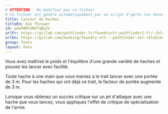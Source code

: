 ```yaml
---
# ATTENTION : Ne modifiez pas ce fichier
# Ce fichier est généré automatiquement par un script d'après les données du module Foundry VTT officiel et de sa traduction
title: Lanceur de haches
titleEn: Axe Thrower
id: pewPAMlURmTqBqJx
urlFr: https://gitlab.com/pathfinder-fr/foundryvtt-pathfinder2-fr/-/blob/master/data/feats/pewPAMlURmTqBqJx.htm
urlEn: https://gitlab.com/hooking/foundry-vtt---pathfinder-2e/-/blob/master/packs/data/feats.db/axe-thrower.json
group: feats
layout: dons
---
```

Vous avez maîtrisé le poids et l'équilibre d'une grande variété de haches et pouvez les lancer avec facilité.

Toute hache à une main que vous maniez a le trait lancer avec une portée de 3 m. Pour les haches qui ont déjà ce trait, le facteur de portée augmente de 3 m.

Lorsque vous obtenez un succès critique sur un jet d'attaque avec une hache que vous lancez, vous appliquez l'effet de critique de spécialisation de l'arme.


